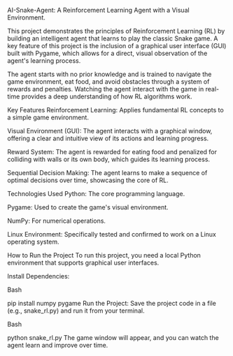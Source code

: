 AI-Snake-Agent: A Reinforcement Learning Agent with a Visual Environment.

This project demonstrates the principles of Reinforcement Learning (RL) by building an intelligent agent that learns to play the classic Snake game. A key feature of this project is the inclusion of a graphical user interface (GUI) built with Pygame, which allows for a direct, visual observation of the agent's learning process.

The agent starts with no prior knowledge and is trained to navigate the game environment, eat food, and avoid obstacles through a system of rewards and penalties. Watching the agent interact with the game in real-time provides a deep understanding of how RL algorithms work.

Key Features
Reinforcement Learning: Applies fundamental RL concepts to a simple game environment.

Visual Environment (GUI): The agent interacts with a graphical window, offering a clear and intuitive view of its actions and learning progress.

Reward System: The agent is rewarded for eating food and penalized for colliding with walls or its own body, which guides its learning process.

Sequential Decision Making: The agent learns to make a sequence of optimal decisions over time, showcasing the core of RL.

Technologies Used
Python: The core programming language.

Pygame: Used to create the game's visual environment.

NumPy: For numerical operations.

Linux Environment: Specifically tested and confirmed to work on a Linux operating system.

How to Run the Project
To run this project, you need a local Python environment that supports graphical user interfaces.

Install Dependencies:

Bash

pip install numpy pygame
Run the Project:
Save the project code in a file (e.g., snake_rl.py) and run it from your terminal.

Bash

python snake_rl.py
The game window will appear, and you can watch the agent learn and improve over time.

